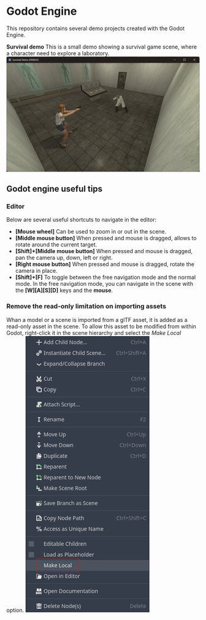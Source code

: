 # Godot Engine
This repository contains several demo projects created with the Godot Engine.

**Survival demo**
This is a small demo showing a survival game scene, where a character need to explore a laboratory.
![Survival Demo Scene](Screenshots/SurvivalDemo.png)

## Godot engine useful tips

### Editor
Below are several useful shortcuts to navigate in the editor:
- **[Mouse wheel]** Can be used to  zoom in or out in the scene.
- **[Middle mouse button]** When pressed and mouse is dragged, allows to rotate around the current target.
- **[Shift]+[Middle mouse button]** When pressed and mouse is dragged, pan the camera up, down, left or right.
- **[Right mouse button]** When pressed and mouse is dragged, rotate the camera in place.
- **[Shift]+[F]** To toggle between the free navigation mode and the normal mode. In the free navigation mode, you can navigate in the scene with the **[W][A][S][D]** keys and the **mouse**.

### Remove the read-only limitation on importing assets
Whan a model or a scene is imported from a glTF asset, it is added as a read-only asset in the scene. To allow this asset to be modified from within Godot, right-click it in the scene hierarchy and select the *Make Local* option.
![Make local menu item](Screenshots/GodotMakeLocal.png)
